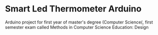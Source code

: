 # Smart Led Thermometer Arduino
 Arduino project for first year of master's degree (Computer Science(, first semester exam called Methods in Computer Science Education:  Design
